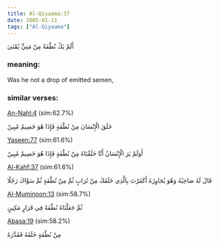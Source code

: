 ```yaml
---
title: Al-Qiyaama:37
date: 2005-01-11
tags: ["Al-Qiyaama"]
---
```

أَلَمْ يَكُ نُطْفَةً مِنْ مَنِيٍّ يُمْنَىٰ
### meaning: 
Was he not a drop of emitted semen,
### similar verses: 

[An-Nahl:4](/16/4) (sim:62.7%)

خَلَقَ الْإِنْسَانَ مِنْ نُطْفَةٍ فَإِذَا هُوَ خَصِيمٌ مُبِينٌ

[Yaseen:77](/36/77) (sim:61.6%)

أَوَلَمْ يَرَ الْإِنْسَانُ أَنَّا خَلَقْنَاهُ مِنْ نُطْفَةٍ فَإِذَا هُوَ خَصِيمٌ مُبِينٌ

[Al-Kahf:37](/18/37) (sim:61.6%)

قَالَ لَهُ صَاحِبُهُ وَهُوَ يُحَاوِرُهُ أَكَفَرْتَ بِالَّذِي خَلَقَكَ مِنْ تُرَابٍ ثُمَّ مِنْ نُطْفَةٍ ثُمَّ سَوَّاكَ رَجُلًا

[Al-Muminoon:13](/23/13) (sim:58.7%)

ثُمَّ جَعَلْنَاهُ نُطْفَةً فِي قَرَارٍ مَكِينٍ

[Abasa:19](/80/19) (sim:58.2%)

مِنْ نُطْفَةٍ خَلَقَهُ فَقَدَّرَهُ
